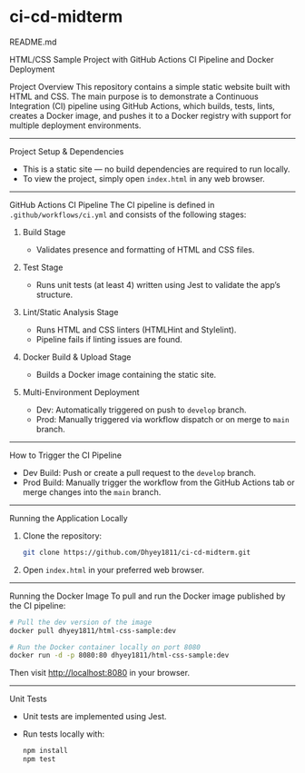 # ci-cd-midterm
README.md

HTML/CSS Sample Project with GitHub Actions CI Pipeline and Docker Deployment

Project Overview
This repository contains a simple static website built with HTML and CSS.
The main purpose is to demonstrate a Continuous Integration (CI) pipeline using GitHub Actions, which builds, tests, lints, creates a Docker image, and pushes it to a Docker registry with support for multiple deployment environments.

---

Project Setup & Dependencies
- This is a static site — no build dependencies are required to run locally.
- To view the project, simply open `index.html` in any web browser.

---

GitHub Actions CI Pipeline
The CI pipeline is defined in `.github/workflows/ci.yml` and consists of the following stages:

1. Build Stage
   - Validates presence and formatting of HTML and CSS files.

2. Test Stage
   - Runs unit tests (at least 4) written using Jest to validate the app’s structure.

3. Lint/Static Analysis Stage
   - Runs HTML and CSS linters (HTMLHint and Stylelint).
   - Pipeline fails if linting issues are found.

4. Docker Build & Upload Stage
   - Builds a Docker image containing the static site.
   

5. Multi-Environment Deployment
   - Dev: Automatically triggered on push to `develop` branch.
   - Prod: Manually triggered via workflow dispatch or on merge to `main` branch.

---

How to Trigger the CI Pipeline
- Dev Build: Push or create a pull request to the `develop` branch.
- Prod Build: Manually trigger the workflow from the GitHub Actions tab or merge changes into the `main` branch.

---

Running the Application Locally
1. Clone the repository:

   ```bash
   git clone https://github.com/Dhyey1811/ci-cd-midterm.git

   ```

2. Open `index.html` in your preferred web browser.

---

Running the Docker Image
To pull and run the Docker image published by the CI pipeline:

```bash
# Pull the dev version of the image
docker pull dhyey1811/html-css-sample:dev

# Run the Docker container locally on port 8080
docker run -d -p 8080:80 dhyey1811/html-css-sample:dev
```

Then visit [http://localhost:8080](http://localhost:8080) in your browser.

---

Unit Tests
- Unit tests are implemented using Jest.
- Run tests locally with:

  ```bash
  npm install
  npm test
  ```










